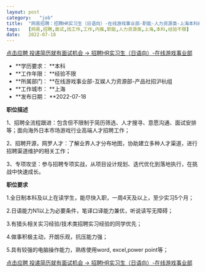 ```yaml
---
layout:	post
category:	"job"
title:	"网易招聘：招聘HR实习生（日语向）-在线游戏事业部-职能-人力资源类-上海本科经验不限"
tags:	[网易,招聘,面试,找工作,工作,内推,职能,人力资源类,上海,本科,经验不限]
date:	2022-07-18
---
```


[点击应聘 投递简历就有面试机会 ->  招聘HR实习生（日语向）-在线游戏事业部](http://mobile.bole.netease.com/bole/boleDetail?id=35368&employeeId=346f03c3cda5f04c&key=all)



- **学历要求： **本科
- **工作年限： **经验不限
- **所属部门： **在线游戏事业部-互娱人力资源部-产品社招沪杭组
- **工作城市： **上海
- **发布日期： **2022-07-18



**职位描述**

1、招聘全流程跟进：包含但不限制于简历筛选、人才搜寻、意愿沟通、面试安排等；面向海外日本市场游戏行业高端人才招聘工作；

2、招聘开源，网罗人才：了解业界人才分布地图，协助建立多种人才渠道，进行招聘渠道维护的相关工作；

3、专项攻坚：参与招聘专项实战，从项目设计规划、迭代优化到落地执行，在挑战中快速成长。



**职位要求**

1.全日制本科及以上在读学生，能尽快入职，一周4天及以上，至少实习5个月；

2.日语能力N1以上为必要条件，笔译口译能力兼优，听说读写无障碍；

3.有猎头相关实习经验/技术类招聘实习经验的同学优先；

4.做事积极主动，开朗乐观，抗压能力强；

5.具有较强的电脑操作能力，熟练使用word, excel,power point等；



[点击应聘 投递简历就有面试机会 ->  招聘HR实习生（日语向）-在线游戏事业部](http://mobile.bole.netease.com/bole/boleDetail?id=35368&employeeId=346f03c3cda5f04c&key=all)